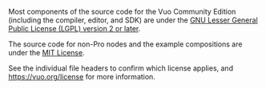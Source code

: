 Most components of the source code for the Vuo Community Edition (including the compiler, editor, and SDK) are under the [GNU Lesser General Public License (LGPL) version 2 or later](https://www.gnu.org/licenses/old-licenses/lgpl-2.1.html).

The source code for non-Pro nodes and the example compositions are under the [MIT License](https://mit-license.org/).

See the individual file headers to confirm which license applies, and https://vuo.org/license for more information.
